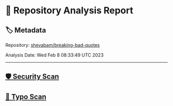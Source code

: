 # 🧪 Repository Analysis Report

## 🏷️ Metadata

Repository:
[shevabam/breaking-bad-quotes](https://github.com/shevabam/breaking-bad-quotes)

Analysis Date:
Wed Feb  8 08:33:49 UTC 2023

---

## [🛡️ Security Scan](./security)


## [🚫 Typo Scan](./typos)



